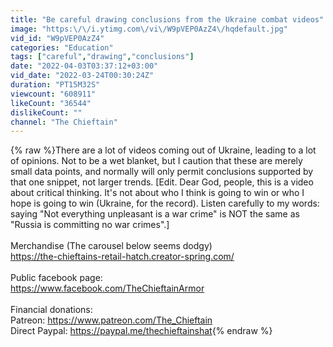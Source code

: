 ```yaml
---
title: "Be careful drawing conclusions from the Ukraine combat videos"
image: "https:\/\/i.ytimg.com\/vi\/W9pVEP0AzZ4\/hqdefault.jpg"
vid_id: "W9pVEP0AzZ4"
categories: "Education"
tags: ["careful","drawing","conclusions"]
date: "2022-04-03T03:37:12+03:00"
vid_date: "2022-03-24T00:30:24Z"
duration: "PT15M32S"
viewcount: "608911"
likeCount: "36544"
dislikeCount: ""
channel: "The Chieftain"
---
```

{% raw %}There are a lot of videos coming out of Ukraine, leading to a lot of opinions. Not to be a wet blanket, but I caution that these are merely small data points, and normally will only permit conclusions supported by that one snippet, not larger trends. [Edit. Dear God, people, this is a video about critical thinking. It's not about who I think is going to win or who I hope is going to win (Ukraine, for the record). Listen carefully to my words: saying &quot;Not everything unpleasant is a war crime&quot; is NOT the same as &quot;Russia is committing no war crimes&quot;.]<br /><br />Merchandise (The carousel below seems dodgy)<br /><a rel="nofollow" target="blank" href="https://the-chieftains-retail-hatch.creator-spring.com/">https://the-chieftains-retail-hatch.creator-spring.com/</a><br /><br />Public facebook page:<br /><a rel="nofollow" target="blank" href="https://www.facebook.com/TheChieftainArmor">https://www.facebook.com/TheChieftainArmor</a><br /><br />Financial donations:<br />Patreon: <a rel="nofollow" target="blank" href="https://www.patreon.com/The_Chieftain">https://www.patreon.com/The_Chieftain</a><br />Direct Paypal: <a rel="nofollow" target="blank" href="https://paypal.me/thechieftainshat">https://paypal.me/thechieftainshat</a>{% endraw %}
